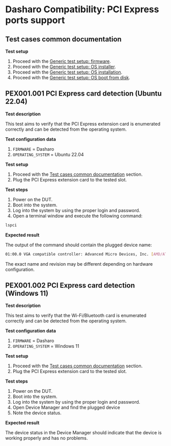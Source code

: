# Dasharo Compatibility: PCI Express ports support

## Test cases common documentation

**Test setup**

1. Proceed with the
    [Generic test setup: firmware](../../generic-test-setup#firmware).
2. Proceed with the
    [Generic test setup: OS installer](../../generic-test-setup#os-installer).
3. Proceed with the
    [Generic test setup: OS installation](../../generic-test-setup#os-installation).
4. Proceed with the
    [Generic test setup: OS boot from disk](../../generic-test-setup#os-boot-from-disk).

## PEX001.001 PCI Express card detection (Ubuntu 22.04)

**Test description**

This test aims to verify that the PCI Express extension card is enumerated
correctly and can be detected from the operating system.

**Test configuration data**

1. `FIRMWARE` = Dasharo
2. `OPERATING_SYSTEM` = Ubuntu 22.04

**Test setup**

1. Proceed with the
    [Test cases common documentation](#test-cases-common-documentation) section.
2. Plug the PCI Express extension card to the tested slot.

**Test steps**

1. Power on the DUT.
2. Boot into the system.
3. Log into the system by using the proper login and password.
4. Open a terminal window and execute the following command:

```bash
lspci
```

**Expected result**

The output of the command should contain the plugged device name:

```bash
01:00.0 VGA compatible controller: Advanced Micro Devices, Inc. [AMD/ATI] Turks PRO [Radeon HD 7570]
```

The exact name and revision may be different depending on hardware configuration.

## PEX001.002 PCI Express card detection (Windows 11)

**Test description**

This test aims to verify that the Wi-Fi/Bluetooth card is enumerated correctly
and can be detected from the operating system.

**Test configuration data**

1. `FIRMWARE` = Dasharo
2. `OPERATING_SYSTEM` = Windows 11

**Test setup**

1. Proceed with the
    [Test cases common documentation](#test-cases-common-documentation) section.
2. Plug the PCI Express extension card to the tested slot.

**Test steps**

1. Power on the DUT.
2. Boot into the system.
3. Log into the system by using the proper login and password.
4. Open Device Manager and find the plugged device
5. Note the device status.

**Expected result**

The device status in the Device Manager should indicate that the device is
working properly and has no problems.
